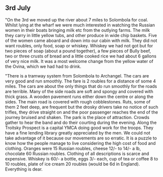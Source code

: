 ## 3rd July

"On the 3rd we moved up the river about 7 miles to Solombola for coal. Whilst lying at the wharf we were much interested in watching the Russian women in their boats bringing milk etc from the outlying farms. The milk they carry in little yellow tubs, and other produce in wide chip baskets. Five of the women came aboard and down into our cabin with milk. They did not want roubles, only food, soap or whiskey. Whiskey we had not got but for two pieces of soap (about a pound together), a few pieces of Bully beef, two or three crusts of bread and a little cooked rice we had about 6 gallons of very nice milk. It was a most welcome change from the yellow water of the Ovina, which we had had to drink.

"There is a tramway system from Solombola to Archangel. The cars are very good and run smoothly. The fare is 2 roubles for a distance of some 4 miles. The cars are about the only things that do run smoothly for the roads are terrible. Many of the side roads are soft and spongy and covered with thick grass. A wooden pavement runs either down the centre or along the sides. The main road is covered with rough cobblestones. Ruts, some of them 2 feet deep, are frequent but the drosky drivers take no notice of such trifles, they drive straight on and the poor passenger reaches the end of the journey bruised and shaken. The park is the place of attraction. Crowds gather to hear the band and do their courting during the evening. Along the Troitsky Prospect is a capital YMCA doing good work for the troops. They have a fine lending library greatly appreciated by the men. We could not take advantage of it because our movements are so erratic. It is a puzzle to know how the people manage to live considering the high cost of food and clothing. Oranges were 15 Russian roubles, cheese 12/- to 14/- a lb, chocolate 60 Russian roubles. Clothing of all descriptions is scarce and expensive. Whiskey is 60/- a bottle, eggs 3/- each, cup of tea or coffee 8 to 10 roubles, plate of ice cream 20 roubles (would be 6d in England). Everything is dear.